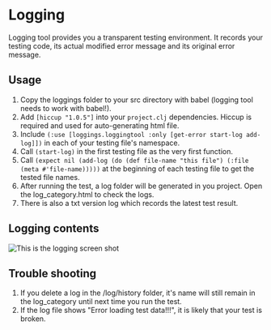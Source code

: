 # Logging

Logging tool provides you a transparent testing environment. It records your testing code, its actual modified error message and its original error message.

## Usage

1. Copy the loggings folder to your src directory with babel (logging tool needs to work with babel!).
2. Add ``[hiccup "1.0.5"]`` into your ``project.clj`` dependencies. Hiccup is required and used for auto-generating html file.
3. Include ``(:use [loggings.loggingtool :only [get-error start-log add-log]])`` in each of your testing file's namespace.
4. Call ``(start-log)`` in the first testing file as the very first function.
5. Call ``(expect nil (add-log
              (do
                (def file-name "this file")
                (:file (meta #'file-name)))))``
   at the beginning of each testing file to get the tested file names.
6. After running the test, a log folder will be generated in you project. Open the log_category.html to check the logs.
7. There is also a txt version log which records the latest test result.

## Logging contents

![This is the logging screen shot](/logging.png)

## Trouble shooting

1. If you delete a log in the /log/history folder, it's name will still remain in the log_category until next time you run the test.
2. If the log file shows "Error loading test data!!!", it is likely that your test is broken.
